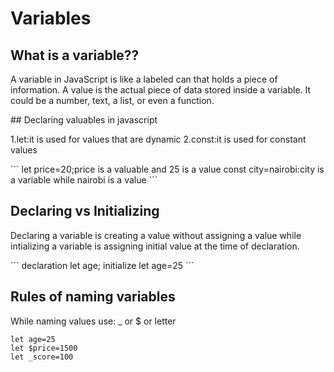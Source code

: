 # Variables
## What is a variable??
<p>
A variable in JavaScript is like a labeled can that holds a piece of information.
A value is the actual piece of data stored inside a variable. It could be a number, text, a list, or even a function.
<p>
##  Declaring valuables in javascript
<p>1.let:it is used for values that are dynamic
   2.const:it is used for  constant values
   <p>
```
let price=20;price is a valuable and 25 is a value
const city=nairobi:city is a variable while nairobi is a value
```

## Declaring vs Initializing
Declaring a variable is creating a value without assigning a value while intializing a variable is assigning initial value at the time of declaration.
<p>
```
declaration
let age;
initialize
let age=25
```

## Rules of naming variables
While naming values use: _ or $ or letter
```
let age=25
let $price=1500
let _score=100
```

   
